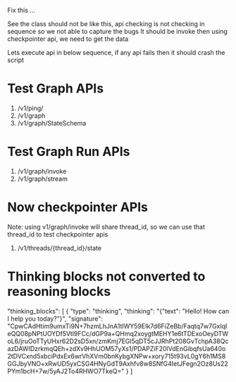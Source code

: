 Fix this ...

See the class should not be like this,
api checking is not checking in sequence so we not able to capture the bugs
It should be invoke then using checkpointer api, we need to get the data

Lets execute api in below sequence, if any api fails then it should crash the script

# Test Graph APIs
1. /v1/ping/
2. /v1/graph
3. /v1/graph/StateSchema

# Test Graph Run APIs
1. /v1/graph/invoke
2. /v1/graph/stream

# Now checkpointer APIs
Note: using v1/graph/invoke will share thread_id, so we can use that thread_id to test checkpointer apis
1. /v1/threads/{thread_id}/state


# Thinking blocks not converted to reasoning blocks

"thinking_blocks": [
                    {
                      "type": "thinking",
                      "thinking": "{\"text\": \"Hello! How can I help you today?\"}",
                      "signature": "CpwCAdHtim9umxTi9N+7hzmLhJnA1tIWY59EIk7d6FiZeBb/Faqtq7w7GxIqIeQQ08pNPtUOYDf5Vtl9FCc/dGP9a+QHmq2xoygtMEHY1e6tTDExoOeyDTWoL6/jruOoTTyUHxr62D2sD5xn/zmKmj7EGl5qDT5cJJRhPt208GvTchpA38QcazDAWIDzrkmqQEh+zdXv9HhUOM57yXs1/PDAPZiF20lVdEnGibqfsUa640o2tDVCxnd5xbciPdxEx6wrVhXVm0bnKybgXNPw+xory715t93vL0gY6h1MS8GGJbyVNO+xRwUD5yxCSG4HNyGdT9Axhfv8w8SNfG4IetJFegn2Oz8Us22PYm1bcH+7w/5yAJ2To4RHWO7TkeQ="
                    }
                  ]